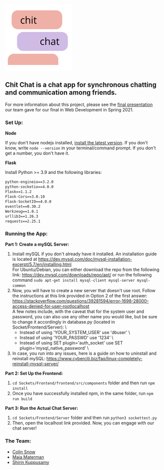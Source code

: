 ![logo](https://github.com/colinmsnow/WebdevHw/blob/master/FinalProject/Brainstorming/logo.png "Logo for Chit Chat")

## Chit Chat is a chat app for synchronous chatting and communication among friends. 

For more information about this project, please see the [final presentation](https://docs.google.com/presentation/d/1Ir9iXyc3bBUrgabB1uxFhfBT7Qp4qMCr5gDDLabsLD0/edit?usp=sharing "Final Presentation Deck") our team gave for our final in Web Development in Spring 2021. 

### Set Up:

**Node**

If you don't have nodejs installed, [install the latest version](https://nodejs.org/en/download/ "Node Download"). If you don't know, write `node --version` in your terminal/command prompt. If you don't get a number, you don't have it.

**Flask**

  Install Python >= 3.9 and the following libraries:
  
    python-engineio==3.2.0
    python-socketio==4.0.0
    Flask==1.1.2
    Flask-Cors==3.0.10
    Flask-SocketIO==4.0.0
    eventlet==0.30.2
    Werkzeug==1.0.1
    urllib3==1.26.3
    requests==2.25.1

### Running the App: 

**Part 1: Create a mySQL Server:**

1. Install mySQL if you don't already have it installed. An installation guide is located at https://dev.mysql.com/doc/mysql-installation-excerpt/5.7/en/installing.html \
For Ubuntu/Debian, you can either download the repo from the following link: https://dev.mysql.com/downloads/repo/apt/ or run the following command ```sudo apt-get install mysql-client mysql-server mysql-common```
2. Now, you will have to create a new server that doesn't use root. Follow the instructions at this link provided in Option 2 of the first answer:
https://stackoverflow.com/questions/39281594/error-1698-28000-access-denied-for-user-rootlocalhost \
A few notes include, with the caveat that for the system user and password, you can also use any other name you would like, but be sure to change it accordingly in database.py (located in Socket/Frontend/Server): \
   * Instead of using 'YOUR_SYSTEM_USER' use 'dbuser' \
   * Instead of using 'YOUR_PASSWD' use '1234' \
   * Instead of using SET plugin='auth_socket' use SET plugin='mysql_native_password' \
3. In case, you run into any issues, here is a guide on how to uninstall and reinstall mySQL: https://www.cyberciti.biz/faq/linux-completely-reinstall-mysql-server/

**Part 2: Set Up the Frontend:**

1. ```cd Sockets/Frontend/frontend/src/components``` folder and then run ```npm install```
2. Once you have successfully installed npm, in the same folder, run ```npm run build```

**Part 3: Run the Actual Chat Server:**


1. ```cd Sockets/Frontend/Server``` folder and then run ```python3 sockettest.py```
2. Then, open the localhost link provided. Now, you can engage with our chat server! 


### The Team:
- [Colin Snow](mailto:csnow@olin.edu "csnow@olin.edu")
- [Maia Materman](mailto:mmaterman@olin.edu "mmaterman@olin.edu")
- [Shirin Kuppusamy](mailto:skuppusamy@olin.edu "skuppusamy@olin.edu")

